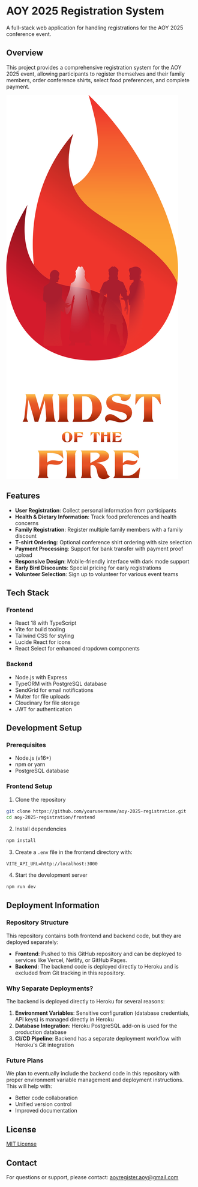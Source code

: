 # AOY 2025 Registration System

A full-stack web application for handling registrations for the AOY 2025 conference event.

## Overview

This project provides a comprehensive registration system for the AOY 2025 event, allowing participants to register themselves and their family members, order conference shirts, select food preferences, and complete payment.

![AOY Registration System](frontend/src/assets/aoy%20logo.svg)

## Features

- **User Registration**: Collect personal information from participants
- **Health & Dietary Information**: Track food preferences and health concerns
- **Family Registration**: Register multiple family members with a family discount
- **T-shirt Ordering**: Optional conference shirt ordering with size selection
- **Payment Processing**: Support for bank transfer with payment proof upload
- **Responsive Design**: Mobile-friendly interface with dark mode support
- **Early Bird Discounts**: Special pricing for early registrations
- **Volunteer Selection**: Sign up to volunteer for various event teams

## Tech Stack

### Frontend
- React 18 with TypeScript
- Vite for build tooling
- Tailwind CSS for styling
- Lucide React for icons
- React Select for enhanced dropdown components

### Backend
- Node.js with Express
- TypeORM with PostgreSQL database
- SendGrid for email notifications
- Multer for file uploads
- Cloudinary for file storage
- JWT for authentication

## Development Setup

### Prerequisites
- Node.js (v16+)
- npm or yarn
- PostgreSQL database

### Frontend Setup
1. Clone the repository
```bash
git clone https://github.com/yourusername/aoy-2025-registration.git
cd aoy-2025-registration/frontend
```

2. Install dependencies
```bash
npm install
```

3. Create a `.env` file in the frontend directory with:
```
VITE_API_URL=http://localhost:3000
```

4. Start the development server
```bash
npm run dev
```

## Deployment Information

### Repository Structure

This repository contains both frontend and backend code, but they are deployed separately:

- **Frontend**: Pushed to this GitHub repository and can be deployed to services like Vercel, Netlify, or GitHub Pages.
- **Backend**: The backend code is deployed directly to Heroku and is excluded from Git tracking in this repository.

### Why Separate Deployments?

The backend is deployed directly to Heroku for several reasons:
1. **Environment Variables**: Sensitive configuration (database credentials, API keys) is managed directly in Heroku
2. **Database Integration**: Heroku PostgreSQL add-on is used for the production database
3. **CI/CD Pipeline**: Backend has a separate deployment workflow with Heroku's Git integration

### Future Plans

We plan to eventually include the backend code in this repository with proper environment variable management and deployment instructions. This will help with:
- Better code collaboration
- Unified version control
- Improved documentation

## License

[MIT License](LICENSE)

## Contact

For questions or support, please contact: aoyregister.aoy@gmail.com